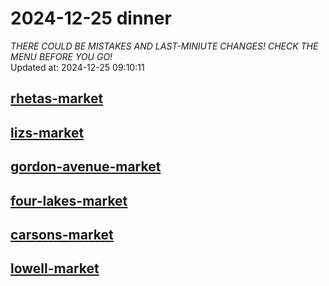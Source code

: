 # 2024-12-25 dinner  
*THERE COULD BE MISTAKES AND LAST-MINIUTE CHANGES! CHECK THE MENU BEFORE YOU GO!*  
Updated at: 2024-12-25 09:10:11  
## [rhetas-market](https://wisc-housingdining.nutrislice.com/menu/rhetas-market/dinner/2024-12-25)  
## [lizs-market](https://wisc-housingdining.nutrislice.com/menu/lizs-market/dinner/2024-12-25)  
## [gordon-avenue-market](https://wisc-housingdining.nutrislice.com/menu/gordon-avenue-market/dinner/2024-12-25)  
## [four-lakes-market](https://wisc-housingdining.nutrislice.com/menu/four-lakes-market/dinner/2024-12-25)  
## [carsons-market](https://wisc-housingdining.nutrislice.com/menu/carsons-market/dinner/2024-12-25)  
## [lowell-market](https://wisc-housingdining.nutrislice.com/menu/lowell-market/dinner/2024-12-25)  
  
